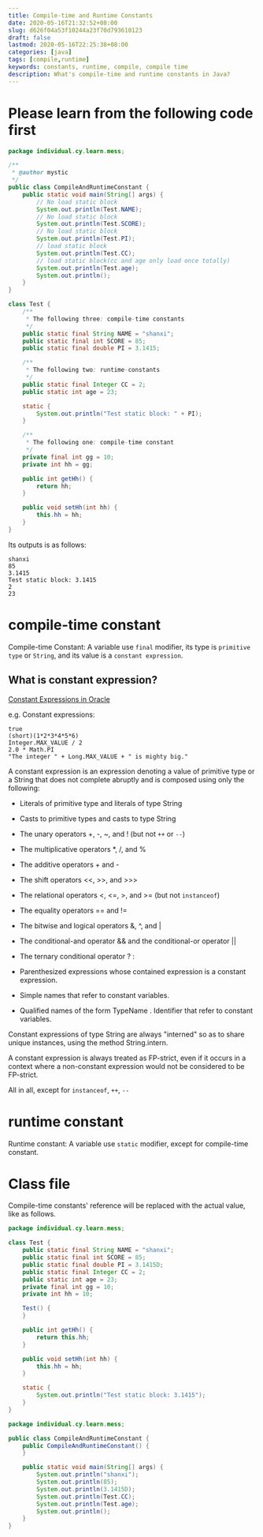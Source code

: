```yaml
---
title: Compile-time and Runtime Constants
date: 2020-05-16T21:32:52+08:00
slug: d626f04a53f10244a23f70d793610123
draft: false
lastmod: 2020-05-16T22:25:38+08:00
categories: [java]
tags: [compile,runtime]
keywords: constants, runtime, compile, compile time
description: What's compile-time and runtime constants in Java?
---
```

# Please learn from the following code first
```java
package individual.cy.learn.mess;

/**
 * @author mystic
 */
public class CompileAndRuntimeConstant {
    public static void main(String[] args) {
        // No load static block
        System.out.println(Test.NAME);
        // No load static block
        System.out.println(Test.SCORE);
        // No load static block
        System.out.println(Test.PI);
        // load static block
        System.out.println(Test.CC);
        // load static block(cc and age only load once totally)
        System.out.println(Test.age);
        System.out.println();
    }
}

class Test {
    /**
     * The following three: compile-time constants
     */
    public static final String NAME = "shanxi";
    public static final int SCORE = 85;
    public static final double PI = 3.1415;

    /**
     * The following two: runtime-constants
     */
    public static final Integer CC = 2;
    public static int age = 23;

    static {
        System.out.println("Test static block: " + PI);
    }

    /**
     * The following one: compile-time constant
     */
    private final int gg = 10;
    private int hh = gg;

    public int getHh() {
        return hh;
    }

    public void setHh(int hh) {
        this.hh = hh;
    }
}
```
Its outputs is as follows:
```text
shanxi
85
3.1415
Test static block: 3.1415
2
23
```
# compile-time constant
Compile-time Constant: A variable use `final` modifier, its type is `primitive type` or `String`, and its value is a `constant expression`.
## What is constant expression?
[Constant Expressions in Oracle](https://docs.oracle.com/javase/specs/jls/se14/html/jls-15.html#jls-15.29)

e.g. Constant expressions:
```text
true
(short)(1*2*3*4*5*6)
Integer.MAX_VALUE / 2
2.0 * Math.PI
"The integer " + Long.MAX_VALUE + " is mighty big."
```

A constant expression is an expression denoting a value of primitive type or a String that does not complete abruptly and is composed using only the following:

- Literals of primitive type and literals of type String 

- Casts to primitive types and casts to type String

- The unary operators +, -, ~, and ! (but not `++` or `--`) 

- The multiplicative operators *, /, and % 

- The additive operators + and - 

- The shift operators <<, >>, and >>> 

- The relational operators <, <=, >, and >= (but not `instanceof`) 

- The equality operators == and != 

- The bitwise and logical operators &, ^, and | 

- The conditional-and operator && and the conditional-or operator || 

- The ternary conditional operator ? : 

- Parenthesized expressions whose contained expression is a constant expression.

- Simple names that refer to constant variables.

- Qualified names of the form TypeName . Identifier that refer to constant variables.

Constant expressions of type String are always "interned" so as to share unique instances, using the method String.intern.

A constant expression is always treated as FP-strict, even if it occurs in a context where a non-constant expression would not be considered to be FP-strict.

All in all, except for `instanceof`, `++`, `--`

# runtime constant
Runtime constant: A variable use `static` modifier, except for compile-time constant.

# Class file
Compile-time constants' reference will be replaced with the actual value, like as follows.
```java
package individual.cy.learn.mess;

class Test {
    public static final String NAME = "shanxi";
    public static final int SCORE = 85;
    public static final double PI = 3.1415D;
    public static final Integer CC = 2;
    public static int age = 23;
    private final int gg = 10;
    private int hh = 10;

    Test() {
    }

    public int getHh() {
        return this.hh;
    }

    public void setHh(int hh) {
        this.hh = hh;
    }

    static {
        System.out.println("Test static block: 3.1415");
    }
}
```
```java
package individual.cy.learn.mess;

public class CompileAndRuntimeConstant {
    public CompileAndRuntimeConstant() {
    }

    public static void main(String[] args) {
        System.out.println("shanxi");
        System.out.println(85);
        System.out.println(3.1415D);
        System.out.println(Test.CC);
        System.out.println(Test.age);
        System.out.println();
    }
}
```